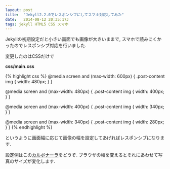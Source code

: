 ```yaml
---
layout: post
title:  "Jekyll2.2.0でレスポンシブにしてスマホ対応してみた"
date:   2014-08-12 20:35:17J
tags: jekyll HTML5 CSS スマホ
---
```


Jekyllの初期設定だと小さい画面でも画像が大きいままで, 
スマホで読みにくかったのでレスポンシブ対応を行いました.

変更したのはCSSだけで

**css/main.css**

{% highlight css %}
@media screen and (max-width: 600px) {
  .post-content img { width: 480px; }
}

@media screen and (max-width: 480px) {
  .post-content img { width: 400px; }
}

@media screen and (max-width: 400px) {
  .post-content img { width: 340px; }
}

@media screen and (max-width: 340px) {
  .post-content img { width: 280px; }
}
{% endhighlight %}

というように画面幅に応じて画像の幅を設定してあげればレスポンシブになります.

設定例はこの[カルボナーラ](http://gsrecipe.com/2014/08/10/carbonara/)をどうぞ.
ブラウザの幅を変えるとそれにあわせて写真のサイズが変化します.
